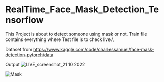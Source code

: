# RealTime_Face_Mask_Detection_Tensorflow

This Project is about to detect someone using mask or not. Train file contains everything where Test file is to check live.\




Dataset from https://www.kaggle.com/code/charlessamuel/face-mask-detection-pytorch/data




Output
![LIVE_screenshot_21 10 2022](https://user-images.githubusercontent.com/56083684/197259280-254e2156-c162-40dd-bd9a-e3099823f231.png)


![Mask](https://user-images.githubusercontent.com/56083684/197270079-6d7e5d61-ecf4-4684-8f3e-7c54e5422601.png)
